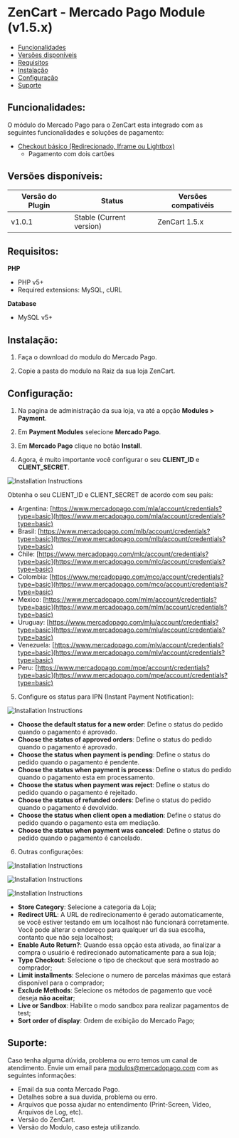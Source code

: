 # ZenCart - Mercado Pago Module (v1.5.x)

* [Funcionalidades](#features)
* [Versões disponíveis](#available_versions)
* [Requisitos](#requirements)
* [Instalação](#installation)
* [Configuração](#setup)
* [Suporte](#Support)


<a name="features"></a>
## Funcionalidades: ##

O módulo do Mercado Pago para o ZenCart esta integrado com as seguintes funcionalidades e soluções de pagamento:

* [Checkout básico (Redirecionado, Iframe ou Lightbox)](https://www.mercadopago.com.br/developers/pt/solutions/payments/basic-checkout/receive-payments/)
    * Pagamento com dois cartões


<a name="available_versions"></a>
## Versões disponíveis: ##

Versão do Plugin | Status | Versões compativéis
-------------- | ------ | -------------------
v1.0.1 | Stable (Current version) | ZenCart 1.5.x


<a name="requirements"></a>
## Requisitos: ##

**PHP**

* PHP v5+
* Required extensions: MySQL, cURL

**Database**

* MySQL v5+

<a name="installation"></a>
## Instalação: ##

1. Faça o download do modulo do Mercado Pago.

2. Copie a pasta do modulo na Raiz da sua loja ZenCart.

<a name="setup"></a>
## Configuração: ##

1. Na pagina de administração da sua loja, va até a opção **Modules > Payment**.

2. Em **Payment Modules** selecione **Mercado Pago**.

3. Em **Mercado Pago** clique no botão **Install**.

4. Agora, é muito importante você configurar o seu **CLIENT_ID** e **CLIENT_SECRET**.

  ![Installation Instructions](/images/plugins/modules/zencart/credentials.png) <br />

Obtenha o seu CLIENT_ID e CLIENT_SECRET de acordo com seu país:

  * Argentina: [https://www.mercadopago.com/mla/account/credentials?type=basic](https://www.mercadopago.com/mla/account/credentials?type=basic)
  * Brasil: [https://www.mercadopago.com/mlb/account/credentials?type=basic](https://www.mercadopago.com/mlb/account/credentials?type=basic)
  * Chile: [https://www.mercadopago.com/mlc/account/credentials?type=basic](https://www.mercadopago.com/mlc/account/credentials?type=basic)
  * Colombia: [https://www.mercadopago.com/mco/account/credentials?type=basic](https://www.mercadopago.com/mco/account/credentials?type=basic)
  * Mexico: [https://www.mercadopago.com/mlm/account/credentials?type=basic](https://www.mercadopago.com/mlm/account/credentials?type=basic)
  * Uruguay: [https://www.mercadopago.com/mlu/account/credentials?type=basic](https://www.mercadopago.com/mlu/account/credentials?type=basic)
  * Venezuela: [https://www.mercadopago.com/mlv/account/credentials?type=basic](https://www.mercadopago.com/mlv/account/credentials?type=basic)
  * Peru: [https://www.mercadopago.com/mpe/account/credentials?type=basic](https://www.mercadopago.com/mpe/account/credentials?type=basic)

5. Configure os status para IPN (Instant Payment Notification):

  ![Installation Instructions](/images/plugins/modules/zencart/notification.png) <br />

  * **Choose the default status for a new order**: Define o status do pedido quando o pagamento é aprovado.
  * **Choose the status of approved orders**: Define o status do pedido quando o pagamento é aprovado.
  * **Choose the status when payment is pending**: Define o status do pedido quando o pagamento é pendente.
  * **Choose the status when payment is process**: Define o status do pedido quando o pagamento esta em processamento.
  * **Choose the status when payment was reject**: Define o status do pedido quando o pagamento é rejeitado.
  * **Choose the status of refunded orders**: Define o status do pedido quando o pagamento é devolvido.
  * **Choose the status when client open a mediation**: Define o status do pedido quando o pagamento esta em mediação.
  * **Choose the status when payment was canceled**: Define o status do pedido quando o pagamento é cancelado.

6. Outras configurações: <br/>

![Installation Instructions](/images/plugins/modules/zencart/other_config_1.png) <br />

![Installation Instructions](/images/plugins/modules/zencart/other_config_2.png) <br />

![Installation Instructions](/images/plugins/modules/zencart/other_config_3.png) <br />

  * **Store Category**: Selecione a categoria da Loja;
  * **Redirect URL**: A URL de redirecionamento é gerado automaticamente, se você estiver testando em um localhost não funcionará corretamente. Você pode alterar o endereço para qualquer url da sua escolha, contanto que não seja localhost;
  * **Enable Auto Return?**: Quando essa opção esta ativada, ao finalizar a compra o usuário é redirecionado automaticamente para a sua loja;
  * **Type Checkout**: Selecione o tipo de checkout que será mostrado ao comprador;
  * **Limit installments**: Selecione o numero de parcelas máximas que estará disponível para o comprador;
  * **Exclude Methods**: Selecione os métodos de pagamento que você deseja **não aceitar**;
  * **Live or Sandbox**: Habilite o modo sandbox para realizar pagamentos de test;
  * **Sort order of display**: Ordem de exibição do Mercado Pago;

<a name="Suporte"></a>
## Suporte: ##

Caso tenha alguma dúvida, problema ou erro temos um canal de atendimento.
Envie um email para modulos@mercadopago.com com as seguintes informações:

* Email da sua conta Mercado Pago.
* Detalhes sobre a sua duvida, problema ou erro.
* Arquivos que possa ajudar no entendimento (Print-Screen, Video, Arquivos de Log, etc).
* Versão do ZenCart.
* Versão do Modulo, caso esteja utilizando.
